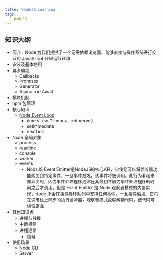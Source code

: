 ```yaml
---
title: 'NodeJS Learning'
tags:
  - NodeJS
---
```


## 知识大纲

- 简介：Node 为我们提供了一个无需依赖浏览器、能够直接与操作系统进行交互的 JavaScript 代码运行环境
- 安装及基本使用
- 异步编程
  - Callbacks
  - Promises
  - Generator
  - Async and Await
- 模块机制
- npm 包管理
- 核心知识
  - [Node Event Loop](./Node%20Event%20Loop.md)
    - timers（setTimeout、setIntervel）
    - setImmediate
    - nextTick
- Node 全局对象
  - process
  - readline
  - console
  - worker
  - events
    - NodeJS Event Emitter是NodeJS的核心API，它使您可以将侦听器功能附加到特定事件，一旦事件触发，该事件将被调用。此行为看起来像异步的，因为事件处理程序通常在其最初注册为事件处理程序的时间之后才调用。但是 Event Emitter 是 Node 观察者模式的内置实现，Node 不会在事件循环队列中安排任何事件，一旦事件触发，它将在调用栈上同步的执行监听器，观察者模式能够解耦代码，使代码可读性更强
- 其他知识点
  - 进程与线程
  - 中断机制
  - 进程通信
    - 信号
- 使用场景
  - Node CLI
  - Server
